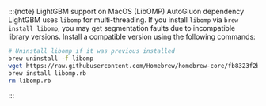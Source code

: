 :::{note} LightGBM support on MacOS (LibOMP)
AutoGluon dependency LightGBM uses `libomp` for multi-threading. If you install `libomp` via `brew install libomp`, you may get segmentation faults due to incompatible library versions. Install a compatible version using the following commands:

```bash
# Uninstall libomp if it was previous installed
brew uninstall -f libomp
wget https://raw.githubusercontent.com/Homebrew/homebrew-core/fb8323f2b170bd4ae97e1bac9bf3e2983af3fdb0/Formula/libomp.rb
brew install libomp.rb
rm libomp.rb
```
:::

